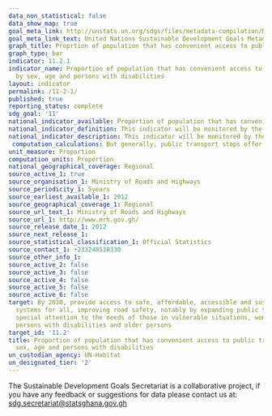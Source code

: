 ```yaml
---
data_non_statistical: false
data_show_map: true
goal_meta_link: http://unstats.un.org/sdgs/files/metadata-compilation/Metadata-Goal-11.pdf
goal_meta_link_text: United Nations Sustainable Development Goals Metadata (pdf 2066kB)
graph_title: Proprtion of population that has convenient access to public transport, by sex, age and persons with dissabilities
graph_type: bar
indicator: 11.2.1
indicator_name: Proportion of population that has convenient access to public transport
  by sex, age and persons with disabilities
layout: indicator
permalink: /11-2-1/
published: true
reporting_status: complete
sdg_goal: '11'
national_indicator_available: Proportion of population that has convenient access to public transport
national_indicator_definition: This indicator will be monitored by the proportion of the population that has convenient access to public  transport. Access to public transport is considered convenoient when an officially recognised stop is accessible within a distance of 0.5km from a reference point such as home, school, work place, market, etc. Additional criteria for defining public transport that is convenient include (a) public transport accessible to all special-needs customers, including those who are physically, visually, and /or hearing-impaired, as well as those with temporally dissabilities, the elderly, children and other people in vulnerable situations.
national_indicator_description: This indicator will be monitored by the proportion of the population that has convenient access to public  transport. The acces to public transport is considered convenoient when an officially recognised stop is accessible within a distance of 0.5km from a reference point such as home, school, work place, market, etc. Additional criteria for defining public transport that is convenient include (a) public transport accessible to all special-needs customers, including those who are physically, visually, and /or hearing-impaired, as well as those with temporally dissabilities, the elderly, children and other people in vulnerable situations.
 computation_calculations: But generally, public transport stops offer a more appropriate basis than route for estimating service area coverage because stops are the actual loacations where public transport user access the system. the othe decision involved in the buffering operation is the buffer size. A common practice in public transport planing is to assume that people are served by public transport if they are within 0.5 km (or 500m) of either a public transport route or stop. Once a distance treshold is defined, buffers are created around the public transport features. the population with access to public transport out of the entire city population would be computed as ; percentage with access to public transport is equal to 100 X (population with convenient access to public transport) / (city population )The identification of the population served: once a service buffer is constraucted, the next step is to overlay the buffer onto the polygons, such as census tracts, for which socio-demographic data ( such as population figures, disabled persons, type of reseidence area, etc.is available. These polygons are referd to as the analysis zones. Typically, a service buffer (denoted as i) intersect, either fully or partially, with more than one analysis zone j( j=1.......J). The population served by the public transport service in buffer i, Pi, is thus equal to the sum of population in each of the intersecting areas, pij. Hence Pi = ?_(j=1) J|Pij Where, Pij is estimated based on the amount of interaction between service buffer i and analysis zone j. In estimating Pij it is assumed that the population is uniformly distributed within the analysis zones.
unit_measure: Proportion
computation_units: Proportion
national_geographical_coverage: Regional
source_active_1: true
source_organisation_1: Ministry of Roads and Highways
source_periodicity_1: 5years
source_earliest_available_1: 2012
source_geographical_coverage_1: Regional
source_url_text_1: Ministry of Roads and Highways
source_url_1: http://www.mrh.gov.gh/
source_release_date_1: 2012
source_next_release_1:
source_statistical_classification_1: Official Statistics
source_contact_1: +233248530330
source_other_info_1:
source_active_2: false
source_active_3: false
source_active_4: false
source_active_5: false
source_active_6: false
target: By 2030, provide access to safe, affordable, accessible and sustainable transport
  systems for all, improving road safety, notably by expanding public transport, with
  special attention to the needs of those in vulnerable situations, women, children,
  persons with disabilities and older persons
target_id: '11.2'
title: Proportion of population that has convenient access to public transport, by
  sex, age and persons with disabilities
un_custodian_agency: UN-Habitat
un_designated_tier: '2'
---
```


The Sustainable Development Goals Secretariat is a collaborative project, if you have any feedback or suggestions for data please contact us at: sdg.secretariat@statsghana.gov.gh
